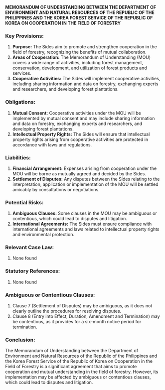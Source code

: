 **MEMORANDUM OF UNDERSTANDING BETWEEN THE DEPARTMENT OF ENVIRONMENT AND NATURAL RESOURCES OF THE REPUBLIC OF THE PHILIPPINES AND THE KOREA FOREST SERVICE OF THE REPUBLIC OF KOREA ON COOPERATION IN THE FIELD OF FORESTRY**

### **Key Provisions:**

1.  **Purpose:** The Sides aim to promote and strengthen cooperation in the field of forestry, recognizing the benefits of mutual collaboration.
2.  **Areas of Cooperation:** The Memorandum of Understanding (MOU) covers a wide range of activities, including forest management, conservation, development, and utilization of forest products and services.
3.  **Cooperative Activities:** The Sides will implement cooperative activities, including sharing information and data on forestry, exchanging experts and researchers, and developing forest plantations.

### **Obligations:**

1.  **Mutual Consent:** Cooperative activities under the MOU will be implemented by mutual consent and may include sharing information and data on forestry, exchanging experts and researchers, and developing forest plantations.
2.  **Intellectual Property Rights:** The Sides will ensure that intellectual property rights arising from cooperative activities are protected in accordance with laws and regulations.

### **Liabilities:**

1.  **Financial Arrangement:** Expenses arising from cooperation under the MOU will be borne as mutually agreed and decided by the Sides.
2.  **Settlement of Disputes:** Any disputes between the Sides relating to the interpretation, application or implementation of the MOU will be settled amicably by consultations or negotiations.

### **Potential Risks:**

1.  **Ambiguous Clauses:** Some clauses in the MOU may be ambiguous or contentious, which could lead to disputes and litigation.
2.  **International Agreements:** The Sides must ensure compliance with international agreements and laws related to intellectual property rights and environmental protection.

### **Relevant Case Law:**

1.  None found

### **Statutory References:**

1.  None found

### **Ambiguous or Contentious Clauses:**

1.  Clause 7 (Settlement of Disputes) may be ambiguous, as it does not clearly outline the procedures for resolving disputes.
2.  Clause 8 (Entry into Effect, Duration, Amendment and Termination) may be contentious, as it provides for a six-month notice period for termination.

### **Conclusion:**

The Memorandum of Understanding between the Department of Environment and Natural Resources of the Republic of the Philippines and the Korea Forest Service of the Republic of Korea on Cooperation in the Field of Forestry is a significant agreement that aims to promote cooperation and mutual understanding in the field of forestry. However, its implementation may be affected by ambiguous or contentious clauses, which could lead to disputes and litigation.